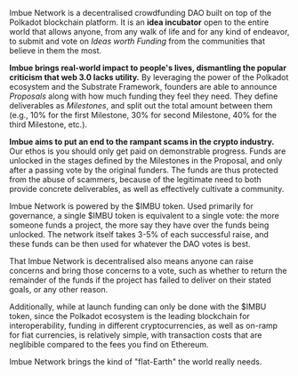 Imbue Network is a decentralised crowdfunding DAO built on top of the Polkadot blockchain platform. It is an **idea incubator** open to the entire world that allows anyone, from any walk of life and for any kind of endeavor, to submit and vote on _Ideas worth Funding_ from the communities that believe in them the most.

**Imbue brings real-world impact to people's lives, dismantling the popular criticism that web 3.0 lacks utility.** By leveraging the power of the Polkadot ecosystem and the Substrate Framework, founders are able to announce _Proposals_ along with how much funding they feel they need. They define deliverables as _Milestones_, and split out the total amount between them (e.g., 10% for the first Milestone, 30% for second Milestone, 40% for the third Milestone, etc.).

**Imbue aims to put an end to the rampant scams in the crypto industry.** Our ethos is you should only get paid on demonstrable progress. Funds are unlocked in the stages defined by the Milestones in the Proposal, and only after a passing vote by the original funders. The funds are thus protected from the abuse of scammers, because of the legitimate need to both provide concrete deliverables, as well as effectively cultivate a community.

Imbue Network is powered by the $IMBU token. Used primarily for governance, a single $IMBU token is equivalent to a single vote: the more someone funds a project, the more say they have over the funds being unlocked. The network itself takes 3-5% of each successful raise, and these funds can be then used for whatever the DAO votes is best.

That Imbue Network is decentralised also means anyone can raise concerns and bring those concerns to a vote, such as whether to return the remainder of the funds if the project has failed to deliver on their stated goals, or any other reason.

Additionally, while at launch funding can only be done with the $IMBU token, since the Polkadot ecosystem is the leading blockchain for interoperability, funding in different cryptocurrencies, as well as on-ramp for fiat currencies, is relatively simple, with transaction costs that are neglibible compared to the fees you find on Ethereum.

Imbue Network brings the kind of "flat-Earth" the world really needs.
